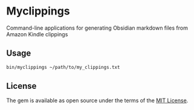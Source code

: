 # Myclippings

Command-line applications for generating Obsidian markdown files from Amazon Kindle clippings

## Usage

``` sh
bin/myclippings ~/path/to/my_clippings.txt
```

## License

The gem is available as open source under the terms of the [MIT License](https://opensource.org/licenses/MIT).
